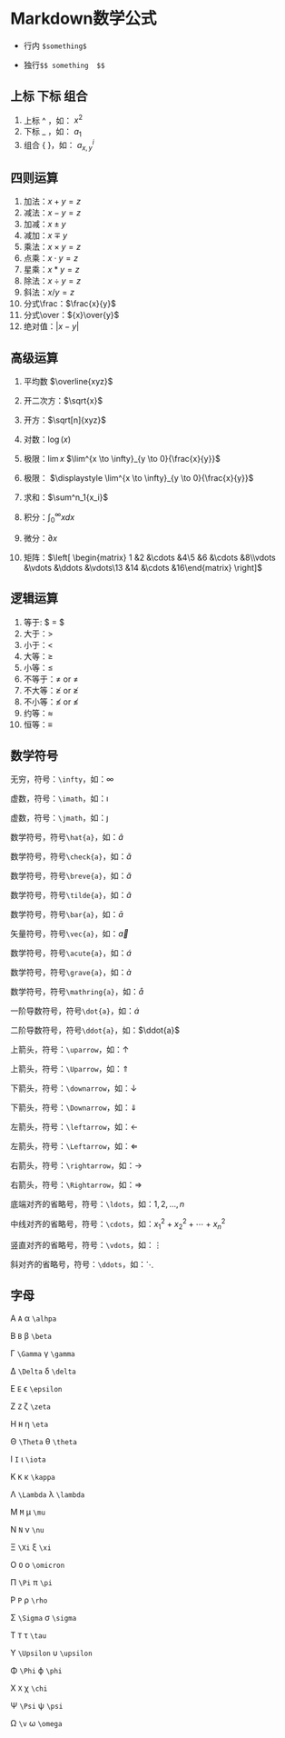 # Markdown数学公式

- 行内 `$something$`

- 独行`$$ something  $$`

## 上标 下标 组合

1. 上标 ^  ，如： $x^2$
2. 下标 _  ，如： $a_1$
3. 组合 { }，如： $a_{x,y}^i$

## 四则运算

1. 加法：$x+y=z$
2. 减法：$x-y=z$
3. 加减：$x\pm y$
4. 减加：$x\mp y$
5. 乘法：$x\times y =z$
6. 点乘：$x \cdot y =z$
7. 星乘：$x \ast y =z$
8. 除法：$x \div y =z$
9. 斜法：$x/y=z$
10. 分式\frac：$\frac{x}{y}$
11. 分式\over：${x}\over{y}$
12. 绝对值：$|x-y|$

## 高级运算
1. 平均数 $\overline{xyz}$
2. 开二次方：$\sqrt{x}$
3. 开方：$\sqrt[n]{xyz}$
4. 对数：$\log(x)$
5. 极限：$\lim{x}$ $\lim^{x \to \infty}_{y \to 0}{\frac{x}{y}}$
6. 极限： $\displaystyle \lim^{x \to \infty}_{y \to 0}{\frac{x}{y}}$
7. 求和：$\sum^n_1{x_i}$

8. 积分：$\int^{\infty}_0{xdx}$
9. 微分：$\partial x$

10. 矩阵：$\left[ \begin{matrix} 1 &2 &\cdots &4\5 &6 &\cdots &8\\vdots &\vdots &\ddots &\vdots\13 &14 &\cdots &16\end{matrix} \right]$

    

## 逻辑运算

1. 等于: $ = $
2. 大于：$>$
3. 小于：$<$
4. 大等：$\geq$
5. 小等：$\leq$
6. 不等于：$\neq$ or $\not=$
7. 不大等：$\ngeq$ or $\not\geq$
8. 不小等：$\nleq$ or $\not\leq$
9. 约等：$\approx$
10. 恒等：$\equiv$

## 数学符号

无穷，符号：`\infty`，如：$\infty$

虚数，符号：`\imath`，如：$\imath$

虚数，符号：`\jmath`，如：$\jmath$

数学符号，符号`\hat{a}`，如：$\hat{a}$

数学符号，符号`\check{a}`，如：$\check{a}$

数学符号，符号`\breve{a}`，如：$\breve{a}$

数学符号，符号`\tilde{a}`，如：$\tilde{a}$

数学符号，符号`\bar{a}`，如：$\bar{a}$

矢量符号，符号`\vec{a}`，如：$\vec{a}$

数学符号，符号`\acute{a}`，如：$\acute{a}$

数学符号，符号`\grave{a}`，如：$\grave{a}$

数学符号，符号`\mathring{a}`，如：$\mathring{a}$

一阶导数符号，符号`\dot{a}`，如：$\dot{a}$

二阶导数符号，符号`\ddot{a}`，如：$\ddot{a}$

上箭头，符号：`\uparrow`，如：$\uparrow$

上箭头，符号：`\Uparrow`，如：$\Uparrow$

下箭头，符号：`\downarrow`，如：$\downarrow$

下箭头，符号：`\Downarrow`，如：$\Downarrow$

左箭头，符号：`\leftarrow`，如：$\leftarrow$

左箭头，符号：`\Leftarrow`，如：$\Leftarrow$

右箭头，符号：`\rightarrow`，如：$\rightarrow$

右箭头，符号：`\Rightarrow`，如：$\Rightarrow$

底端对齐的省略号，符号：`\ldots`，如：$1,2,\ldots,n$

中线对齐的省略号，符号：`\cdots`，如：$x_1^2 + x_2^2 + \cdots + x_n^2$

竖直对齐的省略号，符号：`\vdots`，如：$\vdots$

斜对齐的省略号，符号：`\ddots`，如：$\ddots$

## 字母

A `A` α `\alhpa`  

B `B` β `\beta`  

Γ `\Gamma` γ `\gamma`  

Δ `\Delta` δ `\delta`  

E `E` ϵ `\epsilon`  

Z `Z` ζ `\zeta`  

H `H` η `\eta`  

Θ `\Theta` θ `\theta`  

I `I` ι `\iota`  

K `K` κ `\kappa`  

Λ `\Lambda` λ `\lambda`  

M `M` μ `\mu`  

N `N` ν `\nu`  

Ξ `\Xi` ξ `\xi`  

O `O` ο `\omicron`  

Π `\Pi` π `\pi`  

P `P` ρ `\rho`  

Σ `\Sigma` σ `\sigma`  

T `T` τ `\tau`  

Υ `\Upsilon` υ `\upsilon`  

Φ `\Phi` ϕ `\phi`  

X `X` χ `\chi`  

Ψ `\Psi` ψ `\psi`  

Ω `\v` ω `\omega`

